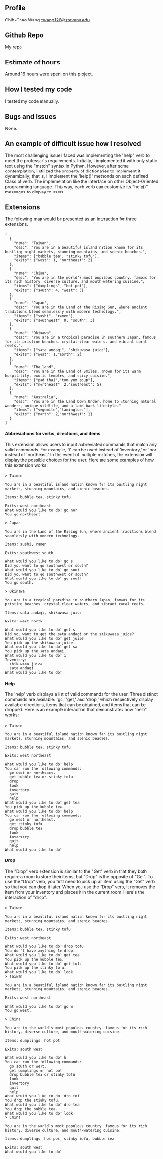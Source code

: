 ## Profile
Chih-Chao Wang cwang126@stevens.edu
## Github Repo
[My repo](https://github.com/chihchaow4456/SIT_CS515_Adventure)
## Estimate of hours
Around 16 hours were spent on this project.
## How I tested my code
I tested my code manually.
## Bugs and Issues
None.
## An example of difficult issue how I resolved
The most challenging issue I faced was implementing the "help" verb to meet the professor's requirements. Initially, I implemented it with only static text using the "match" syntax in Python. However, after some contemplation, I utilized the property of dictionaries to implement it dynamically; that is, I implement the 'help()' methonds on each defined Class of verb. The implemetation like the interface on other Object-Oriented programming language. This way, each verb can customize its "help()" messages to display to users.
## Extensions
The following map would be presented as an interaction for three extensions.
####
    [
      {
        "name": "Taiwan",
        "desc": "You are in a beautiful island nation known for its bustling night markets, stunning mountains, and scenic beaches.",
        "items": ["bubble tea", "stinky tofu"],
        "exits": {"west": 1, "northeast": 2}
      },
      {
        "name": "China",
        "desc": "You are in the world's most populous country, famous for its rich history, diverse culture, and mouth-watering cuisine.",
        "items": ["dumplings", "hot pot"],
        "exits": {"south": 4, "west": 3}
      },
      {
        "name": "Japan",
        "desc": "You are in the Land of the Rising Sun, where ancient traditions blend seamlessly with modern technology.",
        "items": ["sushi", "ramen"],
        "exits": {"southwest": 0, "south": 3}
      },
      {
        "name": "Okinawa",
        "desc": "You are in a tropical paradise in southern Japan, famous for its pristine beaches, crystal-clear waters, and vibrant coral reefs.",
        "items": ["sata andagi", "shikuwasa juice"],
        "exits": {"west": 1,"north": 2}
      },
      {
        "name": "Thailand",
        "desc": "You are in the Land of Smiles, known for its warm hospitality, exotic temples, and spicy cuisine.",
        "items": ["pad thai","tom yum soup"],
        "exits": {"northeast": 2,"southeast": 5}
      },
      {
        "name": "Australia",
        "desc": "You are in the Land Down Under, home to stunning natural wonders, unique wildlife, and a laid-back lifestyle.",
        "items": ["vegemite","lamingtons"],
        "exits": {"north": 2,"northwest": 1}
      }
    ]
####
#### Abbreviations for verbs, directions, and items
This extension allows users to input abbreviated commands that match any valid commands. For example, 'i' can be used instead of 'inventory,' or 'nor' instead of 'northeast.' In the event of multiple matches, the extension will display the possible choices for the user. Here are some examples of how this extension works:
####
    > Taiwan

    You are in a beautiful island nation known for its bustling night markets, stunning mountains, and scenic beaches.

    Items: bubble tea, stinky tofu

    Exits: west northeast 
    What would you like to do? go nor
    You go northeast.

    > Japan

    You are in the Land of the Rising Sun, where ancient traditions blend seamlessly with modern technology.

    Items: sushi, ramen

    Exits: southwest south 

    What would you like to do? go s
    Did you want to go southwest or south?
    What would you like to do? go sout
    Did you want to go southwest or south?
    What would you like to do? go south
    You go south.

    > Okinawa
    
    You are in a tropical paradise in southern Japan, famous for its pristine beaches, crystal-clear waters, and vibrant coral reefs.
    
    Items: sata andagi, shikuwasa juice
    
    Exits: west north 
    
    What would you like to do? get s
    Did you want to get the sata andagi or the shikuwasa juice?
    What would you like to do? get juice
    You pick up the shikuwasa juice.
    What would you like to do? get sa
    You pick up the sata andagi.
    What would you like to do? i
    Inventory:
      shikuwasa juice
      sata andagi
    What would you like to do?
####

#### Help
The 'help' verb displays a list of valid commands for the user. Three distinct commands are available: 'go,' 'get,' and 'drop,' which respectively display available directions, items that can be obtained, and items that can be dropped. Here is an example interaction that demonstrates how "help" works:
####
    > Taiwan
    
    You are in a beautiful island nation known for its bustling night markets, stunning mountains, and scenic beaches.
    
    Items: bubble tea, stinky tofu
    
    Exits: west northeast 
    
    What would you like to do? help
    You can run the following commands:
      go west or northeast.
      get bubble tea or stinky tofu
      drop 
      look
      inventory
      quit
      help
    What would you like to do? get tea
    You pick up the bubble tea.
    What would you like to do? help
    You can run the following commands:
      go west or northeast.
      get stinky tofu
      drop bubble tea
      look
      inventory
      quit
      help
    What would you like to do?
####

#### Drop
The "Drop" verb extension is similar to the "Get" verb in that they both require a room to store their items, but "Drop" is the opposite of "Get". To use the "Drop" verb, you first need to pick up an item using the "Get" verb so that you can drop it later. When you use the "Drop" verb, it removes the item from your inventory and places it in the current room. Here's the interaction of "drop".
####
    > Taiwan

    You are in a beautiful island nation known for its bustling night markets, stunning mountains, and scenic beaches.
    
    Items: bubble tea, stinky tofu
    
    Exits: west northeast 
    
    What would you like to do? drop tofu
    You don't have anything to drop.
    What would you like to do? get tea
    You pick up the bubble tea.
    What would you like to do? get tofu
    You pick up the stinky tofu.
    What would you like to do? look
    > Taiwan
    
    You are in a beautiful island nation known for its bustling night markets, stunning mountains, and scenic beaches.
    
    Exits: west northeast
    
    What would you like to do? go w
    You go west.
    
    > China
    
    You are in the world's most populous country, famous for its rich history, diverse culture, and mouth-watering cuisine.
    
    Items: dumplings, hot pot
    
    Exits: south west
    
    What would you like to do? h
    You can run the following commands:
      go south or west.
      get dumplings or hot pot
      drop bubble tea or stinky tofu
      look
      inventory
      quit
      help
    What would you like to do? dro tof
    You drop the stinky tofu.
    What would you like to do? dro tea
    You drop the bubble tea.
    What would you like to do? look
    > China
    
    You are in the world's most populous country, famous for its rich history, diverse culture, and mouth-watering cuisine.
    
    Items: dumplings, hot pot, stinky tofu, bubble tea
    
    Exits: south west 
    What would you like to do? 
####
